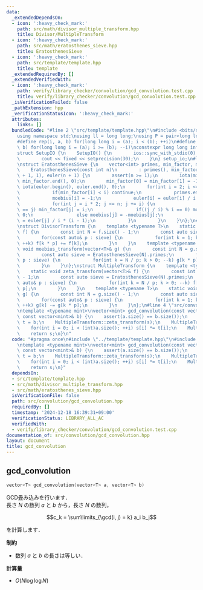 ```yaml
---
data:
  _extendedDependsOn:
  - icon: ':heavy_check_mark:'
    path: src/math/divisor_multiple_transform.hpp
    title: Divisor/MultipleTransform
  - icon: ':heavy_check_mark:'
    path: src/math/eratosthenes_sieve.hpp
    title: EratosthenesSieve
  - icon: ':heavy_check_mark:'
    path: src/template/template.hpp
    title: template
  _extendedRequiredBy: []
  _extendedVerifiedWith:
  - icon: ':heavy_check_mark:'
    path: verify/library_checker/convolution/gcd_convolution.test.cpp
    title: verify/library_checker/convolution/gcd_convolution.test.cpp
  _isVerificationFailed: false
  _pathExtension: hpp
  _verificationStatusIcon: ':heavy_check_mark:'
  attributes:
    links: []
  bundledCode: "#line 2 \"src/template/template.hpp\"\n#include <bits/stdc++.h>\n\
    using namespace std;\nusing ll = long long;\nusing P = pair<long long, long long>;\n\
    #define rep(i, a, b) for(long long i = (a); i < (b); ++i)\n#define rrep(i, a,\
    \ b) for(long long i = (a); i >= (b); --i)\nconstexpr long long inf = 4e18;\n\
    struct SetupIO {\n    SetupIO() {\n        ios::sync_with_stdio(0);\n        cin.tie(0);\n\
    \        cout << fixed << setprecision(30);\n    }\n} setup_io;\n#line 3 \"src/math/eratosthenes_sieve.hpp\"\
    \nstruct EratosthenesSieve {\n    vector<int> primes, min_factor, moebius, euler;\n\
    \    EratosthenesSieve(const int n)\n        : primes(), min_factor(n + 1), moebius(n\
    \ + 1, 1), euler(n + 1) {\n        assert(n >= 1);\n        iota(min_factor.begin(),\
    \ min_factor.end(), 0);\n        min_factor[0] = min_factor[1] = -1;\n       \
    \ iota(euler.begin(), euler.end(), 0);\n        for(int i = 2; i <= n; ++i) {\n\
    \            if(min_factor[i] < i) continue;\n            primes.emplace_back(i);\n\
    \            moebius[i] = -1;\n            euler[i] = euler[i] / i * (i - 1);\n\
    \            for(int j = i * 2; j <= n; j += i) {\n                if(min_factor[j]\
    \ == j) min_factor[j] = i;\n                if((j / i) % i == 0) moebius[j] =\
    \ 0;\n                else moebius[j] = -moebius[j];\n                euler[j]\
    \ = euler[j] / i * (i - 1);\n            }\n        }\n    }\n};\n#line 4 \"src/math/divisor_multiple_transform.hpp\"\
    \nstruct DivisorTransform {\n    template <typename T>\n    static void zeta_transform(vector<T>&\
    \ f) {\n        const int N = f.size() - 1;\n        const auto sieve = EratosthenesSieve(N).primes;\n\
    \        for(const auto& p : sieve) {\n            for(int k = 1; k * p <= N;\
    \ ++k) f[k * p] += f[k];\n        }\n    }\n    template <typename T>\n    static\
    \ void moebius_transform(vector<T>& g) {\n        const int N = g.size() - 1;\n\
    \        const auto sieve = EratosthenesSieve(N).primes;\n        for(const auto&\
    \ p : sieve) {\n            for(int k = N / p; k > 0; --k) g[k * p] -= g[k];\n\
    \        }\n    }\n};\nstruct MultipleTransform {\n    template <typename T>\n\
    \    static void zeta_transform(vector<T>& f) {\n        const int N = f.size()\
    \ - 1;\n        const auto sieve = EratosthenesSieve(N).primes;\n        for(const\
    \ auto& p : sieve) {\n            for(int k = N / p; k > 0; --k) f[k] += f[k *\
    \ p];\n        }\n    }\n    template <typename T>\n    static void moebius_transform(vector<T>&\
    \ g) {\n        const int N = g.size() - 1;\n        const auto sieve = EratosthenesSieve(N).primes;\n\
    \        for(const auto& p : sieve) {\n            for(int k = 1; k * p <= N;\
    \ ++k) g[k] -= g[k * p];\n        }\n    }\n};\n#line 4 \"src/convolution/gcd_convolution.hpp\"\
    \ntemplate <typename mint>\nvector<mint> gcd_convolution(const vector<mint>& a,\
    \ const vector<mint>& b) {\n    assert(a.size() == b.size());\n    auto s = a,\
    \ t = b;\n    MultipleTransform::zeta_transform(s);\n    MultipleTransform::zeta_transform(t);\n\
    \    for(int i = 0; i < (int)a.size(); ++i) s[i] *= t[i];\n    MultipleTransform::moebius_transform(s);\n\
    \    return s;\n}\n"
  code: "#pragma once\n#include \"../template/template.hpp\"\n#include \"../math/divisor_multiple_transform.hpp\"\
    \ntemplate <typename mint>\nvector<mint> gcd_convolution(const vector<mint>& a,\
    \ const vector<mint>& b) {\n    assert(a.size() == b.size());\n    auto s = a,\
    \ t = b;\n    MultipleTransform::zeta_transform(s);\n    MultipleTransform::zeta_transform(t);\n\
    \    for(int i = 0; i < (int)a.size(); ++i) s[i] *= t[i];\n    MultipleTransform::moebius_transform(s);\n\
    \    return s;\n}"
  dependsOn:
  - src/template/template.hpp
  - src/math/divisor_multiple_transform.hpp
  - src/math/eratosthenes_sieve.hpp
  isVerificationFile: false
  path: src/convolution/gcd_convolution.hpp
  requiredBy: []
  timestamp: '2024-12-18 16:39:31+09:00'
  verificationStatus: LIBRARY_ALL_AC
  verifiedWith:
  - verify/library_checker/convolution/gcd_convolution.test.cpp
documentation_of: src/convolution/gcd_convolution.hpp
layout: document
title: gcd_convolution
---
```


## gcd_convolution

```cpp
vector<T> gcd_convolution(vector<T> a, vector<T> b)
```

GCD畳み込みを行います．<br>
長さ $N$ の数列 $a$ と $b$ から，長さ $N$ の数列，

$$c_k = \sum\limits_{\gcd(i, j) = k} a_i b_j$$

を計算します．

**制約**

- 数列 $a$ と $b$ の長さは等しい．

**計算量**

- $O(N \log \log N)$